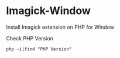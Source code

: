 # Imagick-Window
Install Imagick extension on PHP for Window

Check PHP Version

```
php -i|find "PHP Version"
```
